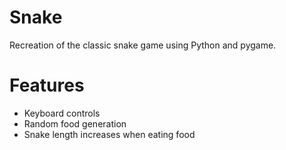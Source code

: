 # Snake
Recreation of the classic snake game using Python and pygame.

# Features
* Keyboard controls
* Random food generation
* Snake length increases when eating food
